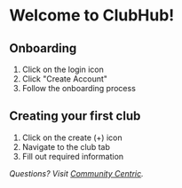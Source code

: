 # Welcome to ClubHub!

## Onboarding
1. Click on the login icon
2. Click "Create Account"
3. Follow the onboarding process

## Creating your first club
1. Click on the create (+) icon
2. Navigate to the club tab
3. Fill out required information

*Questions? Visit [Community Centric](https://communitycentric.org/).*

